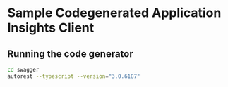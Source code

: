 # Sample Codegenerated Application Insights Client

## Running the code generator

```zsh
cd swagger
autorest --typescript --version="3.0.6187"
```
